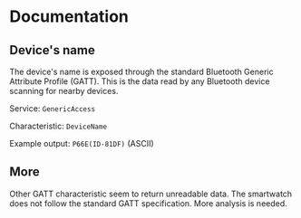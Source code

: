 # Documentation
## Device's name
The device's name is exposed through the standard Bluetooth Generic Attribute Profile (GATT). This is the data read by any Bluetooth device scanning for nearby devices.

Service: ```GenericAccess```

Characteristic: ```DeviceName```

Example output: ```P66E(ID-81DF)``` (ASCII)

## More
Other GATT characteristic seem to return unreadable data. The smartwatch does not follow the standard GATT specification. More analysis is needed.

